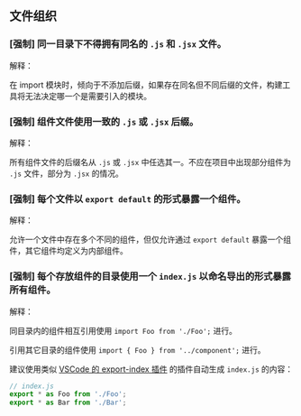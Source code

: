 ## 文件组织

### [强制] 同一目录下不得拥有**同名**的 `.js` 和 `.jsx` 文件。

解释：

在 import 模块时，倾向于不添加后缀，如果存在同名但不同后缀的文件，构建工具将无法决定哪一个是需要引入的模块。

### [强制] 组件文件使用一致的 `.js` 或 `.jsx` 后缀。

解释：

所有组件文件的后缀名从 `.js` 或 `.jsx` 中任选其一。不应在项目中出现部分组件为 `.js` 文件，部分为 `.jsx` 的情况。

### [强制] 每个文件以 `export default` 的形式暴露一个组件。

解释：

允许一个文件中存在多个不同的组件，但仅允许通过 `export default` 暴露一个组件，其它组件均定义为内部组件。

### [强制] 每个存放组件的目录使用一个 `index.js` 以命名导出的形式暴露所有组件。

解释：

同目录内的组件相互引用使用 `import Foo from './Foo';` 进行。

引用其它目录的组件使用 `import { Foo } from '../component';` 进行。

建议使用类似 [VSCode 的 export-index 插件](https://marketplace.visualstudio.com/items?itemName=BrunoLM.export-index) 的插件自动生成 `index.js` 的内容：

```js
// index.js
export * as Foo from './Foo';
export * as Bar from './Bar';
```
